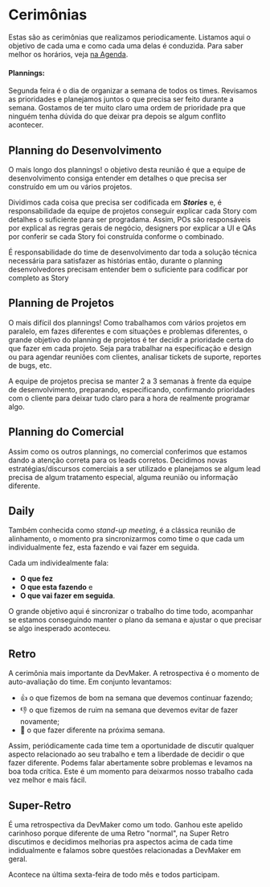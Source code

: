 # Cerimônias

Estas são as cerimônias que realizamos periodicamente. Listamos aqui o objetivo de cada uma e como
cada uma delas é conduzida.
Para saber melhor os horários, veja [na Agenda](./calendar.md).

#### Plannings:

Segunda feira é o dia de organizar a semana de todos os times.
Revisamos as prioridades e planejamos juntos o que precisa ser feito durante a semana.
Gostamos de ter muito claro uma ordem de prioridade pra que ninguém tenha dúvida do que deixar pra
depois se algum conflito acontecer.

## Planning do Desenvolvimento

O mais longo dos plannings! o objetivo desta reunião é que a equipe de desenvolvimento consiga
entender em detalhes o que precisa ser construído em um ou vários projetos.

Dividimos cada coisa que precisa ser codificada em **_Stories_** e, é responsabilidade da equipe de projetos
conseguir explicar cada Story com detalhes o suficiente para ser progradama. Assim, POs são
responsáveis por explical as regras gerais de negócio, designers por explicar a UI e QAs por conferir se
cada Story foi construída conforme o combinado.

É responsabilidade do time de desenvolvimento dar toda a solução técnica necessária para satisfazer
as histórias então, durante o planning desenvolvedores precisam entender bem o suficiente para
codificar por completo as Story

## Planning de Projetos

O mais difícil dos plannings! Como trabalhamos com vários projetos em paralelo, em fazes diferentes
e com situações e problemas diferentes, o grande objetivo do planning de projetos é ter decidir a
prioridade certa do que fazer em cada projeto. Seja para trabalhar na especificação e design ou para
agendar reuniões com clientes, analisar tickets de suporte, reportes de bugs, etc.

A equipe de projetos precisa se manter 2 a 3 semanas à frente da equipe de desenvolvimento,
preparando, especificando, confirmando prioridades com o cliente para deixar tudo claro para a hora
de realmente programar algo.

## Planning do Comercial

Assim como os outros plannings, no comercial conferimos que estamos dando a atenção correta para os
leads corretos. Decidimos novas estratégias/discursos comerciais a ser utilizado e planejamos se
algum lead precisa de algum tratamento especial, alguma reunião ou informação diferente.

## Daily

Também conhecida como _stand-up meeting_, é a clássica reunião de alinhamento, o momento pra
sincronizarmos como time o que cada um individualmente fez, esta fazendo e vai fazer em seguida.

Cada um individealmente fala:

- **O que fez**
- **O que esta fazendo** e
- **O que vai fazer em seguida**.

O grande objetivo aqui é sincronizar o trabalho do time todo,
acompanhar se estamos conseguindo manter o plano da semana e ajustar o que precisar se algo inesperado aconteceu.

## Retro

A cerimônia mais importante da DevMaker. A retrospectiva é o momento de auto-avaliação do time.
Em conjunto levantamos:

- 👍 o que fizemos de bom na semana que devemos continuar fazendo;
- 👎 o que fizemos de ruim na semana que devemos evitar de fazer novamente;
- 💪 o que fazer diferente na próxima semana.

Assim, periódicamente cada time tem a oportunidade de discutir qualquer aspecto relacionado ao seu
trabalho e tem a liberdade de decidir o que fazer diferente. Podems falar abertamente sobre
problemas e levamos na boa toda crítica. Este é um momento para deixarmos nosso trabalho cada vez
melhor e mais fácil.

## Super-Retro

É uma retrospectiva da DevMaker como um todo. Ganhou este apelido carinhoso porque diferente de uma
Retro "normal", na Super Retro discutimos e decidimos melhorias pra aspectos acima de cada time
indidualmente e falamos sobre questões relacionadas a DevMaker em geral.

Acontece na última sexta-feira de todo mês e todos participam.
